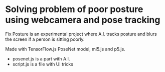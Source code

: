 Solving problem of poor posture using webcamera and pose tracking
==========================================================================
Fix Posture is an experimental project where A.I. tracks posture and blurs the screen if a person is sitting poorly.

Made with TensorFlow.js PoseNet model, ml5.js and p5.js.

* posenet.js is a part with A.I.
* script.js is a file with UI tricks


